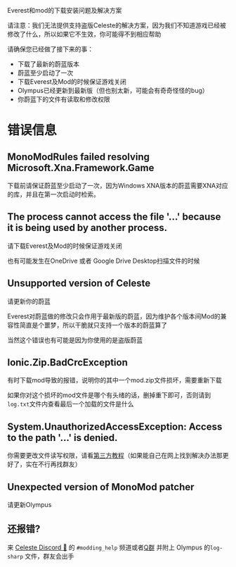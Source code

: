 Everest和mod的下载安装问题及解决方案

请注意：我们无法提供支持盗版Celeste的解决方案，因为我们不知道游戏已经被修改了什么，所以如果它不生效，你可能得不到相应帮助

请确保您已经做了接下来的事：

- 下载了最新的蔚蓝版本
- 蔚蓝至少启动了一次
- 下载Everest及Mod的时候保证游戏关闭
- Olympus已经更新到最新版（但也别太新，可能会有奇奇怪怪的bug）
- 你蔚蓝下的文件有读取和修改权限

# 错误信息

## MonoModRules failed resolving Microsoft.Xna.Framework.Game

下载前请保证蔚蓝至少启动了一次，因为Windows XNA版本的蔚蓝需要XNA对应的库，并且在第一次启动时检索。

## The process cannot access the file '...' because it is being used by another process.

请下载Everest及Mod的时候保证游戏关闭

也有可能发生在OneDrive 或者 Google Drive Desktop扫描文件的时候

## Unsupported version of Celeste

请更新你的蔚蓝

Everest对蔚蓝做的修改只会作用于最新版的蔚蓝，因为维护各个版本间Mod的兼容性简直是个噩梦，所以干脆就只支持一个版本的蔚蓝算了

当然这个错误也有可能是因为你使用的是盗版蔚蓝

## Ionic.Zip.BadCrcException

有时下载mod导致的报错，说明你的其中一个mod.zip文件损坏，需要重新下载

如果你对这个损坏的mod文件是哪个有头绪的话，删掉重下即可，否则请到`log.txt`文件内查看最后一个加载的文件是什么

## System.UnauthorizedAccessException: Access to the path '...' is denied.

你需要更改文件读写权限，请看[第三方教程](https://www.thewindowsclub.com/change-files-and-folders-permissions-in-windows-10)（如果能自己在网上找到解决办法那更好了，实在不行再找群友）

## Unexpected version of MonoMod patcher

请更新Olympus

## 还报错?

来 [Celeste Discord :link:](https://discord.gg/celeste) 的 `#modding_help` 频道或者[Q群]() 并附上 Olympus 的`log-sharp` 文件，群友会出手